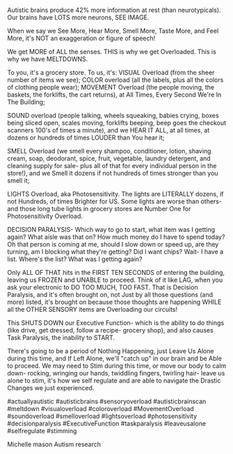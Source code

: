 Autistic brains produce 42% more information at rest (than neurotypicals). Our brains have LOTS more neurons, SEE IMAGE.

When we say we See More, Hear More, Smell More, Taste More, and Feel More, it's NOT an exaggeration or figure of speech!

We get MORE of ALL the senses. THIS is why we get Overloaded. This is why we have MELTDOWNS. 

To you, it's a grocery store. To us, it's: VISUAL Overload (from the sheer number of items we see); COLOR overload (all the labels, plus all the colors of clothing people wear); MOVEMENT Overload (the people moving, the baskets, the forklifts, the cart returns), at All Times, Every Second We're In The Building; 

SOUND overload (people talking, wheels squeaking, babies crying, boxes being sliced open, scales moving, forklifts beeping, beep goes the checkout scanners 100's of times a minute), and we HEAR IT ALL, at all times, at dozens or hundreds of times LOUDER than You hear it;

SMELL Overload (we smell every shampoo, conditioner, lotion, shaving cream, soap, deodorant, spice, fruit, vegetable, laundry detergent, and cleaning supply for sale- plus all of that for every individual person in the store!), and we Smell it dozens if not hundreds of times stronger than you smell it;

LIGHTS Overload, aka Photosensitivity. The lights are LITERALLY dozens, if not Hundreds, of times Brighter for US. Some lights are worse than others- and those long tube lights in grocery stores are Number One for Photosensitivity Overload.

DECISION PARALYSIS- Which way to go to start, what item was I getting again? What aisle was that on? How much money do I have to spend today? Oh that person is coming at me, should I slow down or speed up, are they turning, am I blocking what they're getting? Did I want chips? Wait- I have a list. Where's the list? What was I getting again? 

Only ALL OF THAT hits in the FIRST TEN SECONDS of entering the building, leaving us FROZEN and UNABLE to proceed. Think of it like LAG, when you ask your electronic to DO TOO MUCH, TOO FAST. That is Decision Paralysis, and it's often brought on, not Just by all those questions (and more) listed, it's brought on because those thoughts are happening WHILE all the OTHER SENSORY items are Overloading our circuits!

This SHUTS DOWN our Executive Function- which is the ability to do things (like drive, get dressed, follow a recipe- grocery shop), and also causes Task Paralysis, the inability to START.

There's going to be a period of Nothing Happening, just Leave Us Alone during this time, and If Left Alone, we'll "catch up" in our brain and be Able to proceed. We may need to Stim during this time, or move our body to calm down- rocking, wringing our hands, twiddling fingers, twirling hair- leave us alone to stim, it's how we self regulate and are able to navigate the Drastic Changes we just experienced.

#actuallyautistic #autisticbrains #sensoryoverload #autisticbrainscan #meltdown #visualoverload #coloroverload #MovementOverload #soundoverload #smelloverload #lightsoverload #photosensitivity #decisionparalysis #ExecutiveFunction #taskparalysis #leaveusalone #selfregulate #stimming

Michelle mason
Autism research
